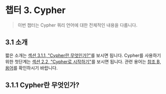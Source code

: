 # 챕터 3. Cypher

> 이번 챕터는 Cypher 쿼리 언어에 대한 전체적인 내용을 다룹니다.

## 3.1 소개

짧은 소개는 [섹션 3.1.1, "Cypher란 무엇인가?"](#311-cypher란-무엇인가)를 보시면 됩니다. Cypher를 사용하기 위한 첫단계는 [섹션 2.2, "Cypher로 시작하기"](/chapter2/chapter2_2.md)를 보시면 됩니다. 관련 용어는 [참조 B, 용어](/appendixB.md)를 확인하시기 바랍니다.

## 3.1.1 Cypher란 무엇인가?




